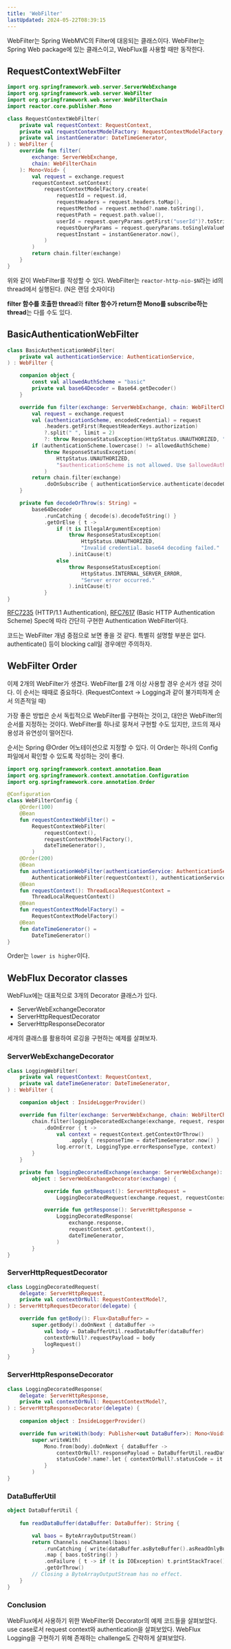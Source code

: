 ```yaml
---
title: 'WebFilter'
lastUpdated: 2024-05-22T08:39:15
---
```


WebFilter는 Spring WebMVC의 Filter에 대응되는 클래스이다. WebFilter는 Spring Web package에 있는 클래스이고, WebFlux를 사용할 때만 동작한다. 

## RequestContextWebFilter

```kotlin
import org.springframework.web.server.ServerWebExchange
import org.springframework.web.server.WebFilter
import org.springframework.web.server.WebFilterChain
import reactor.core.publisher.Mono

class RequestContextWebFilter(
    private val requestContext: RequestContext,
    private val requestContextModelFactory: RequestContextModelFactory,
    private val instantGenerator: DateTimeGenerator,
) : WebFilter {
    override fun filter(
        exchange: ServerWebExchange,
        chain: WebFilterChain
    ): Mono<Void> {
        val request = exchange.request
        requestContext.setContext(
            requestContextModelFactory.create(
                requestId = request.id,
                requestHeaders = request.headers.toMap(),
                requestMethod = request.method?.name.toString(),
                requestPath = request.path.value(),
                userId = request.queryParams.getFirst("userId")?.toString() ?: "null",
                requestQueryParams = request.queryParams.toSingleValueMap().toMap(),
                requestInstant = instantGenerator.now(),
            )
        )
        return chain.filter(exchange)
    }
}
```

위와 같이 WebFilter를 작성할 수 있다. WebFilter는 `reactor-http-nio-$N`라는 id의 thread에서 실행된다. (N은 랜덤 숫자이다)

**filter 함수를 호출한 thread**와 **filter 함수가 return한 Mono를 subscribe하는 thread**는 다를 수도 있다.

## BasicAuthenticationWebFilter

```kotlin
class BasicAuthenticationWebFilter(
    private val authenticationService: AuthenticationService,
) : WebFilter {

    companion object {
        const val allowedAuthScheme = "basic"
        private val base64Decoder = Base64.getDecoder()
    }

    override fun filter(exchange: ServerWebExchange, chain: WebFilterChain): Mono<Void> {
        val request = exchange.request
        val (authenticationScheme, encodedCredential) = request
            .headers.getFirst(RequestHeaderKeys.authorization)
            ?.split(" ", limit = 2)
            ?: throw ResponseStatusException(HttpStatus.UNAUTHORIZED, "Authorization header not found.")
        if (authenticationScheme.lowercase() != allowedAuthScheme)
            throw ResponseStatusException(
                HttpStatus.UNAUTHORIZED,
                "$authenticationScheme is not allowed. Use $allowedAuthScheme."
            )
        return chain.filter(exchange)
            .doOnSubscribe { authenticationService.authenticate(decodeOrThrow(encodedCredential)) }
    }

    private fun decodeOrThrow(s: String) =
        base64Decoder
            .runCatching { decode(s).decodeToString() }
            .getOrElse { t ->
                if (t is IllegalArgumentException)
                    throw ResponseStatusException(
                        HttpStatus.UNAUTHORIZED,
                        "Invalid credential. base64 decoding failed."
                    ).initCause(t)
                else
                    throw ResponseStatusException(
                        HttpStatus.INTERNAL_SERVER_ERROR,
                        "Server error occurred."
                    ).initCause(t)
            }
}
```

[RFC7235](https://datatracker.ietf.org/doc/html/rfc7235#section-4.2) (HTTP/1.1 Authentication), [RFC7617](https://datatracker.ietf.org/doc/html/rfc7617) (Basic HTTP Authentication Scheme) Spec에 따라 간단히 구현한 Authentication WebFilter이다.

코드는 WebFilter 개념 중점으로 보면 좋을 것 같다. 특별히 설명할 부분은 없다. authenticate() 등이 blocking call일 경우에만 주의하자.

## WebFilter Order

이제 2개의 WebFilter가 생겼다. WebFilter를 2개 이상 사용할 경우 순서가 생길 것이다. 이 순서는 때때로 중요하다. (RequestContext → Logging과 같이 불가피하게 순서 의존적일 때)

가장 좋은 방법은 순서 독립적으로 WebFilter를 구현하는 것이고, 대안은 WebFilter의 순서를 지정하는 것이다. WebFilter를 하나로 뭉쳐서 구현할 수도 있지만, 코드의 재사용성과 유연성이 떨어진다.

순서는 Spring @Order 어노테이션으로 지정할 수 있다. 이 Order는 하나의 Config 파일에서 확인할 수 있도록 작성하는 것이 좋다.

```kotlin
import org.springframework.context.annotation.Bean
import org.springframework.context.annotation.Configuration
import org.springframework.core.annotation.Order

@Configuration
class WebFilterConfig {
    @Order(100)
    @Bean
    fun requestContextWebFilter() =
        RequestContextWebFilter(
            requestContext(),
            requestContextModelFactory(),
            dateTimeGenerator(),
        )
    @Order(200)
    @Bean
    fun authenticationWebFilter(authenticationService: AuthenticationService) =
        AuthenticationWebFilter(requestContext(), authenticationService)
    @Bean
    fun requestContext(): ThreadLocalRequestContext =
        ThreadLocalRequestContext()
    @Bean
    fun requestContextModelFactory() =
        RequestContextModelFactory()
    @Bean
    fun dateTimeGenerator() =
        DateTimeGenerator()
}
```

Order는 `lower is higher`이다.

## WebFlux Decorator classes

WebFlux에는 대표적으로 3개의 Decorator 클래스가 있다.

- ServerWebExchangeDecorator
- ServerHttpRequestDecorator
- ServerHttpResponseDecorator

세개의 클래스를 활용하여 로깅을 구현하는 예제를 살펴보자.

### ServerWebExchangeDecorator

```kotlin
class LoggingWebFilter(
    private val requestContext: RequestContext,
    private val dateTimeGenerator: DateTimeGenerator,
) : WebFilter {

    companion object : InsideLoggerProvider()

    override fun filter(exchange: ServerWebExchange, chain: WebFilterChain): Mono<Void> =
        chain.filter(loggingDecoratedExchange(exchange, request, response))
            .doOnError { t ->
                val context = requestContext.getContextOrThrow()
                    .apply { responseTime = dateTimeGenerator.now() }
                log.error(t, LoggingType.errorResponseType, context)
        }
    }

    private fun loggingDecoratedExchange(exchange: ServerWebExchange): ServerWebExchange =
        object : ServerWebExchangeDecorator(exchange) {

            override fun getRequest(): ServerHttpRequest = 
                LoggingDecoratedRequest(exchange.request, requestContext.getContext())

            override fun getResponse(): ServerHttpResponse = 
                LoggingDecoratedResponse(
                    exchange.response,
                    requestContext.getContext(),
                    dateTimeGenerator,
                )
        }
}
```

### ServerHttpRequestDecorator

```kotlin
class LoggingDecoratedRequest(
    delegate: ServerHttpRequest,
    private val contextOrNull: RequestContextModel?,
) : ServerHttpRequestDecorator(delegate) {

    override fun getBody(): Flux<DataBuffer> =
        super.getBody().doOnNext { dataBuffer ->
            val body = DataBufferUtil.readDataBuffer(dataBuffer)
            contextOrNull?.requestPayload = body
            logRequest()
        }
}
```

### ServerHttpResponseDecorator

```kotlin
class LoggingDecoratedResponse(
    delegate: ServerHttpResponse,
    private val contextOrNull: RequestContextModel?,
) : ServerHttpResponseDecorator(delegate) {
    
    companion object : InsideLoggerProvider()

    override fun writeWith(body: Publisher<out DataBuffer>): Mono<Void> =
        super.writeWith(
            Mono.from(body).doOnNext { dataBuffer ->
                contextOrNull?.responsePayload = DataBufferUtil.readDataBuffer(dataBuffer)
                statusCode?.name?.let { contextOrNull?.statusCode = it }
            }
        )
}
```

### DataBufferUtil

```kotlin
object DataBufferUtil {
    
    fun readDataBuffer(dataBuffer: DataBuffer): String {

        val baos = ByteArrayOutputStream()
        return Channels.newChannel(baos)
            .runCatching { write(dataBuffer.asByteBuffer().asReadOnlyBuffer()) }
            .map { baos.toString() }
            .onFailure { t -> if (t is IOException) t.printStackTrace() }
            .getOrThrow()
        // Closing a ByteArrayOutputStream has no effect.
    }
}
```

### Conclusion

WebFlux에서 사용하기 위한 WebFilter와 Decorator의 예제 코드들을 살펴보았다. use case로서 request context와 authentication을 살펴보았다. WebFlux Logging을 구현하기 위해 존재하는 challenge도 간략하게 살펴보았다.